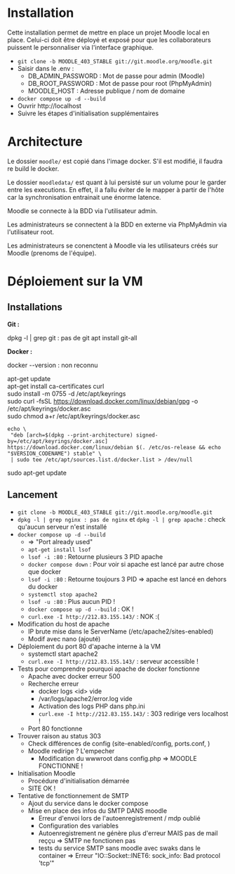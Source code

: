 # Installation

Cette installation permet de mettre en place un projet Moodle local en place. Celui-ci doit être déployé et exposé pour que les collaborateurs puissent le personnaliser via l'interface graphique.

- `git clone -b MOODLE_403_STABLE git://git.moodle.org/moodle.git`
- Saisir dans le .env :
  - DB_ADMIN_PASSWORD : Mot de passe pour admin (Moodle)
  - DB_ROOT_PASSWORD : Mot de passe pour root (PhpMyAdmin)
  - MOODLE_HOST : Adresse publique / nom de domaine
- `docker compose up -d --build`
- Ouvrir http://localhost
- Suivre les étapes d'initialisation supplémentaires

# Architecture

Le dossier `moodle/` est copié dans l'image docker. S'il est modifié, il faudra re build le docker.

Le dossier `moodledata/` est quant à lui persisté sur un volume pour le garder entre les executions. En effet, il a fallu éviter de le mapper à partir de l'hôte car la synchronisation entrainait une énorme latence.

Moodle se connecte à la BDD via l'utilisateur admin.

Les administrateurs se connectent à la BDD en externe via PhpMyAdmin via l'utilisateur root.

Les administrateurs se conenctent à Moodle via les utilisateurs créés sur Moodle (prenoms de l'équipe).

# Déploiement sur la VM

## Installations

**Git :**

dpkg -l | grep git : pas de git
apt install git-all

**Docker :**

docker --version : non reconnu

apt-get update  
apt-get install ca-certificates curl  
sudo install -m 0755 -d /etc/apt/keyrings  
sudo curl -fsSL https://download.docker.com/linux/debian/gpg -o /etc/apt/keyrings/docker.asc  
sudo chmod a+r /etc/apt/keyrings/docker.asc

```shell
echo \
 "deb [arch=$(dpkg --print-architecture) signed-by=/etc/apt/keyrings/docker.asc] https://download.docker.com/linux/debian $(. /etc/os-release && echo "$VERSION_CODENAME") stable" \
 | sudo tee /etc/apt/sources.list.d/docker.list > /dev/null
```

sudo apt-get update

## Lancement

- `git clone -b MOODLE_403_STABLE git://git.moodle.org/moodle.git`
- `dpkg -l | grep nginx : pas de nginx` et `dpkg -l | grep apache` : check qu'aucun serveur n'est installé
- `docker compose up -d --build`
  - => "Port already used"
  - `apt-get install lsof`
  - `lsof -i :80` : Retourne plusieurs 3 PID apache
  - `docker compose down` : Pour voir si apache est lancé par autre chose que docker
  - `lsof -i :80` : Retourne toujours 3 PID => apache est lancé en dehors du docker
  - `systemctl stop apache2`
  - `lsof -u :80` : Plus aucun PID !
  - `docker compose up -d --build` : OK !
  - `curl.exe -I http://212.83.155.143/` : NOK :\(
- Modification du host de apache
  - IP brute mise dans le ServerName (/etc/apache2/sites-enabled)
  - Modif avec nano (ajouté)
- Déploiement du port 80 d'apache interne à la VM
  - systemctl start apache2
  - `curl.exe -I http://212.83.155.143/` : serveur accessible !
- Tests pour comprendre pourquoi apache de docker fonctionne
  - Apache avec docker erreur 500
  - Recherche erreur
    - docker logs \<id> vide
    - /var/logs/apache2/error.log vide
    - Activation des logs PHP dans php.ini
    - `curl.exe -I http://212.83.155.143/` : 303 redirige vers localhost !
  - Port 80 fonctionne
- Trouver raison au status 303
  - Check différences de config (site-enabled/config, ports.conf, )
  - Moodle redirige ? L'empecher
    - Modification du wwwroot dans config.php => MOODLE FONCTIONNE !
- Initialisation Moodle
  - Procédure d'initialisation démarrée
  - SITE OK !
- Tentative de fonctionnement de SMTP
  - Ajout du service dans le docker compose
  - Mise en place des infos du SMTP DANS moodle
    - Erreur d'envoi lors de l'autoenregistrement / mdp oublié
    - Configuration des variables
    - Autoenregistrement ne génère plus d'erreur MAIS pas de mail reççu => SMTP ne fonctionen pas
    - tests du service SMTP sans moodle avec swaks dans le container => Erreur "IO::Socket::INET6: sock_info: Bad protocol 'tcp'"
